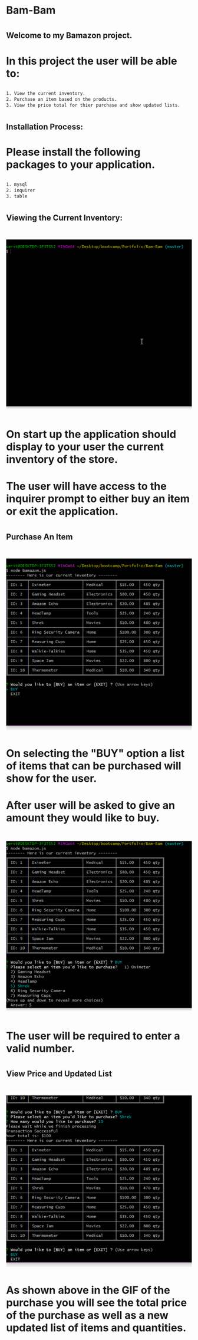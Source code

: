 # Bam-Bam
# <h2> Welcome to my Bamazon project.
  # <p> In this project the user will be able to:</p>
    1. View the current inventory.
    2. Purchase an item based on the products.
    3. View the price total for thier purchase and show updated lists.  
  # <h2> Installation Process:
  # <p> Please install the following packages to your application.</p>
    1. mysql
    2. inquirer
    3. table
  # <h2> Viewing the Current Inventory:
   # ![Gif of inventory screen](./images/Inventory.gif "Inventory Display")
   # <p> On start up the application should display to your user the current inventory of the store.</p>
   # <p> The user will have access to the inquirer prompt to either buy an item or exit the application.</p>
  # <h2> Purchase An Item 
   # ![Gif of purchases](./images/Purchase.gif "Purchase Display")
   # <p> On selecting the "BUY" option a list of items that can be purchased will show for the user.
   # <p> After user will be asked to give an amount they would like to buy.
   # ![Gif of amount and updates](./images/Amount.gif "Amount and Updates")
   # <p> The user will be required to enter a valid number.
 # <h2> View Price and Updated List
  # <img src="./images/Total.png"/>
  # <p> As shown above in the GIF of the purchase you will see the total price of the purchase as well as a new updated list of items and          quantities. 

  
